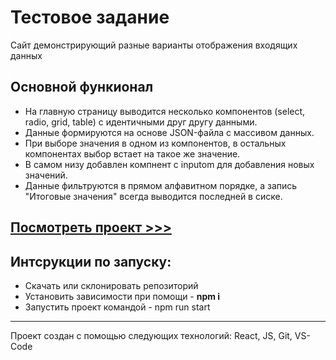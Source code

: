 # Тестовое задание

Сайт демонстрирующий разные варианты отображения входящих данных 



## Основной функионал

* На главную страницу выводится несколько компонентов (select, radio, grid, table) с идентичными друг другу данными. 
* Данные формируются на основе JSON-файла с массивом данных. 
* При выборе значения в одном из компонентов, в остальных компонентах выбор встает на такое же значение.
* В самом низу добавлен компнент с inputom для добавления новых значений.
* Данные фильтруются в прямом алфавитном порядке, а запись "Итоговые значения" всегда выводится последней в сиске.

## [Посмотреть проект >>>](https://olegpeunov.github.io/avancoreTestTask/)

## Интсрукции по запуску:
* Скачать или склонировать репозиторий
* Установить зависимости при помощи - **npm i**
* Запустить проект командой - npm run start

***
Проект создан с помощью следующих технологий: React, JS, Git, VS-Code
